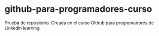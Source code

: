 # github-para-programadores-curso
Prueba de repositorio. Creada en el curso Github para programadores de Linkedin learning
